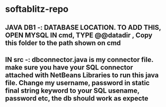 # softablitz-repo

## JAVA DB1 -: DATABASE LOCATION. TO ADD THIS, OPEN MYSQL IN cmd, TYPE @@datadir , Copy this folder to the path shown on cmd
## IN src -: dbconnector.java is my connector file. make sure you have your SQL connector attached with NetBeans Libraries to run this java file. Change my username, password in static final string keyword to your SQL usename, password etc, the db should work as expecte
